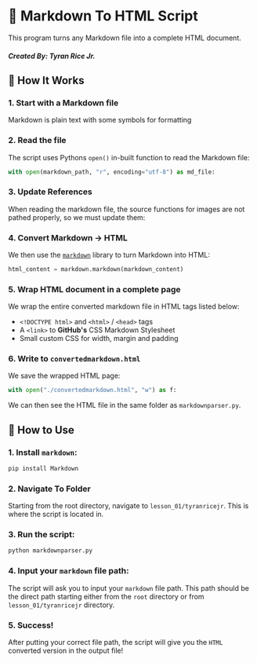 # 📝 Markdown To HTML Script

This program turns any Markdown file into a complete HTML document.

#### _Created By: Tyran Rice Jr._

## 📖 How It Works

### 1. Start with a Markdown file
Markdown is plain text with some symbols for formatting

### 2. Read the file
The script uses Pythons `open()` in-built function to read the Markdown file:
```py
with open(markdown_path, "r", encoding="utf-8") as md_file:
```
### 3. Update References
When reading the markdown file, the source functions for images are not pathed properly,
so we must update them:

### 4. Convert Markdown → HTML
We then use the [`markdown`](https://pypi.org/project/Markdown/) library to turn Markdown into HTML:
```py 
html_content = markdown.markdown(markdown_content)
```

### 5. Wrap HTML document in a complete page
We wrap the entire converted markdown file in HTML tags listed below:
- `<!DOCTYPE html>` and `<html>` / `<head>` tags
- A `<link>` to **GitHub's** CSS Markdown Stylesheet
- Small custom CSS for width, margin and padding

### 6. Write to `convertedmarkdown.html`
We save the wrapped HTML page:
```py
with open("./convertedmarkdown.html", "w") as f:
```
We can then see the HTML file in the same folder as `markdownparser.py`.

## 🚀 How to Use

### 1. Install `markdown`:
```bash
pip install Markdown
```
### 2. Navigate To Folder
Starting from the root directory, navigate to
`lesson_01/tyranricejr`. This is where the script is located in.

### 3. Run the script:
```bash
python markdownparser.py
```

### 4. Input your `markdown` file path:
The script will ask you to input your `markdown` file path. This path should be the direct path starting either from the `root` directory or from `lesson_01/tyranricejr` directory.

### 5. Success!
After putting your correct file path, the script
will give you the `HTML` converted version in the output file!